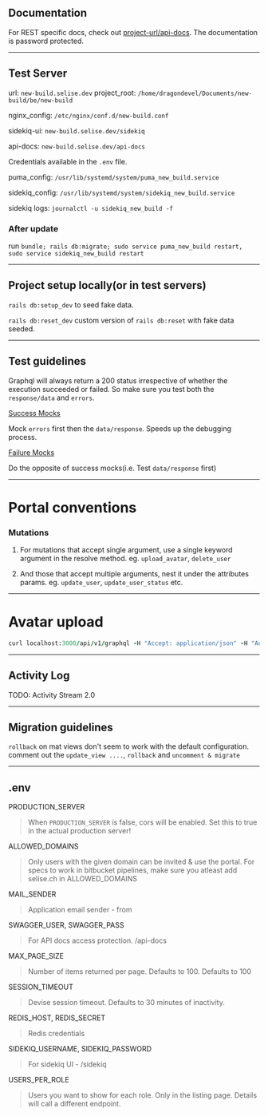 ## Documentation
For REST specific docs, check out [project-url/api-docs](https://new-build.selise.dev/api-docs/index.html). The documentation is password protected. 

---

## Test Server 

url: `new-build.selise.dev`
project_root: `/home/dragondevel/Documents/new-build/be/new-build`

nginx_config: `/etc/nginx/conf.d/new-build.conf`

sidekiq-ui: `new-build.selise.dev/sidekiq`

api-docs: `new-build.selise.dev/api-docs`

Credentials available in the `.env` file.

puma_config: `/usr/lib/systemd/system/puma_new_build.service`

sidekiq_config: `/usr/lib/systemd/system/sidekiq_new_build.service`

sidekiq logs: `journalctl -u sidekiq_new_build -f`


### After update

run `bundle; rails db:migrate; sudo service puma_new_build restart, sudo service sidekiq_new_build restart`

---

## Project setup locally(or in test servers)

`rails db:setup_dev` to seed fake data.

`rails db:reset_dev` custom version of `rails db:reset` with fake data seeded.

---

## Test guidelines

Graphql will always return a 200 status irrespective of whether the execution succeeded or failed. So make sure you test both the `response/data` and `errors`.

<u>Success Mocks</u>
 
Mock `errors` first then the `data/response`. Speeds up the debugging process.

<u>Failure Mocks</u>

Do the opposite of success mocks(i.e. Test `data/response` first)

---

# Portal conventions

### Mutations

1. For mutations that accept single argument, use a single keyword argument in the resolve method. eg. `upload_avatar`, `delete_user`

2. And those that accept multiple arguments, nest it under the attributes params. eg. `update_user`, `update_user_status` etc.

---


# Avatar upload

```ruby
curl localhost:3000/api/v1/graphql -H "Accept: application/json" -H "Authorization: Bearer eyJhbGciOiJIUzI1NiJ9.eyJqdGkiOiI3OTA2ZmM0ZS04YTA5LTQ2YmEtOTE3YS05M2M4ZDY5ZjZiYmEiLCJzdWIiOiI1YTVmYmI0NS0zYmE2LTQzMDgtODlkYy01NTYzNjc1Nzc5ZWEiLCJzY3AiOiJ1c2VyIiwiYXVkIjpudWxsLCJpYXQiOjE2MTk2Mjk2MjksImV4cCI6MTYxOTYzMzIyOX0.k-OYoMA31JsMf-8L2FflBzXFv2poCYxV_N5J_Hkf6W0``" -F operations='{ "query": "mutation (\$avatar: Upload!) { uploadAvatar(input: { avatar: \$avatar }) { user { profile {avatarUrl} } } }", "variables": { "avatar": null} }' -F map='{ "0": ["variables.avatar"] }' -F 0=@spec/files/matrix.jpeg
```

---

## Activity Log

TODO: Activity Stream 2.0

--- 
## Migration guidelines

`rollback` on mat views don't seem to work with the default configuration. comment out the `update_view ....`, `rollback` and `uncomment & migrate`

---

## .env

PRODUCTION_SERVER
> When `PRODUCTION_SERVER` is false, cors will be enabled.
  Set this to true in the actual production server!

ALLOWED_DOMAINS
> Only users with the given domain can be invited & use the portal. For specs to work in bitbucket pipelines, make sure you atleast add selise.ch in ALLOWED_DOMAINS

MAIL_SENDER
> Application email sender - from

SWAGGER_USER, SWAGGER_PASS
> For API docs access protection. /api-docs

MAX_PAGE_SIZE
> Number of items returned per page. Defaults to 100. Defaults to 100

SESSION_TIMEOUT
> Devise session timeout. Defaults to 30 minutes of inactivity.

REDIS_HOST, REDIS_SECRET
> Redis credentials

SIDEKIQ_USERNAME, SIDEKIQ_PASSWORD
> For sidekiq UI - /sidekiq

USERS_PER_ROLE
> Users you want to show for each role. Only in the listing page. Details will call a different endpoint.
